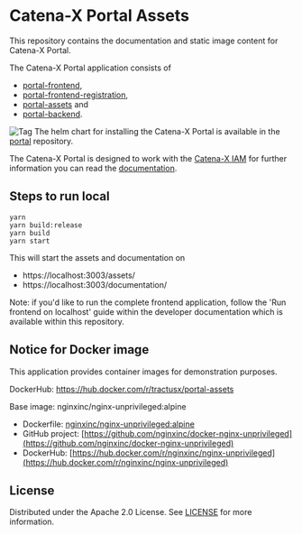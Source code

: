 # Catena-X Portal Assets

This repository contains the documentation and static image content for Catena-X Portal.

The Catena-X Portal application consists of

- [portal-frontend](https://github.com/eclipse-tractusx/portal-frontend),
- [portal-frontend-registration](https://github.com/eclipse-tractusx/portal-frontend-registration),
- [portal-assets](https://github.com/eclipse-tractusx/portal-assets) and
- [portal-backend](https://github.com/eclipse-tractusx/portal-backend).

![Tag](https://img.shields.io/static/v1?label=&message=LeadingRepository&color=green&style=flat) The helm chart for installing the Catena-X Portal is available in the [portal](https://github.com/eclipse-tractusx/portal) repository.

The Catena-X Portal is designed to work with the [Catena-X IAM](https://github.com/eclipse-tractusx/portal-iam) for further information you can read the [documentation](https://github.com/eclipse-tractusx/portal-iam/tree/main/docs).

## Steps to run local

    yarn
    yarn build:release
    yarn build
    yarn start

This will start the assets and documentation on

- https://localhost:3003/assets/
- https://localhost:3003/documentation/

Note: if you'd like to run the complete frontend application, follow the 'Run frontend on localhost' guide within the developer documentation which is available within this repository.

## Notice for Docker image

This application provides container images for demonstration purposes.

DockerHub: https://hub.docker.com/r/tractusx/portal-assets

Base image: nginxinc/nginx-unprivileged:alpine

- Dockerfile: [nginxinc/nginx-unprivileged:alpine](https://github.com/nginxinc/docker-nginx-unprivileged/blob/main/Dockerfile-alpine.template)
- GitHub project: [https://github.com/nginxinc/docker-nginx-unprivileged](https://github.com/nginxinc/docker-nginx-unprivileged)
- DockerHub: [https://hub.docker.com/r/nginxinc/nginx-unprivileged](https://hub.docker.com/r/nginxinc/nginx-unprivileged)

## License

Distributed under the Apache 2.0 License.
See [LICENSE](./LICENSE) for more information.
